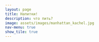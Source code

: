 ```yaml
---
layout: page
title: Напитки!
description: что пить?
image: assets/images/manhattan_kachel.jpg
nav-menu: true
show_tile: true
---
```

